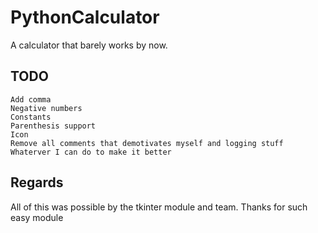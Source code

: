 # PythonCalculator
A calculator that barely works by now.

## TODO
```
Add comma
Negative numbers
Constants
Parenthesis support
Icon
Remove all comments that demotivates myself and logging stuff
Whaterver I can do to make it better
```

## Regards

All of this was possible by the tkinter module and team. Thanks for such easy module
